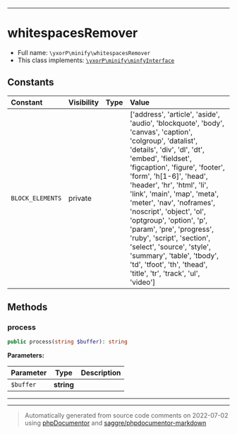 ***

# whitespacesRemover





* Full name: `\yxorP\minify\whitespacesRemover`
* This class implements:
[`\yxorP\minify\minfyInterface`](./minfyInterface.md)


## Constants

| Constant | Visibility | Type | Value |
|:---------|:-----------|:-----|:------|
|`BLOCK_ELEMENTS`|private| |[&#039;address&#039;, &#039;article&#039;, &#039;aside&#039;, &#039;audio&#039;, &#039;blockquote&#039;, &#039;body&#039;, &#039;canvas&#039;, &#039;caption&#039;, &#039;colgroup&#039;, &#039;datalist&#039;, &#039;details&#039;, &#039;div&#039;, &#039;dl&#039;, &#039;dt&#039;, &#039;embed&#039;, &#039;fieldset&#039;, &#039;figcaption&#039;, &#039;figure&#039;, &#039;footer&#039;, &#039;form&#039;, &#039;h[1-6]&#039;, &#039;head&#039;, &#039;header&#039;, &#039;hr&#039;, &#039;html&#039;, &#039;li&#039;, &#039;link&#039;, &#039;main&#039;, &#039;map&#039;, &#039;meta&#039;, &#039;meter&#039;, &#039;nav&#039;, &#039;noframes&#039;, &#039;noscript&#039;, &#039;object&#039;, &#039;ol&#039;, &#039;optgroup&#039;, &#039;option&#039;, &#039;p&#039;, &#039;param&#039;, &#039;pre&#039;, &#039;progress&#039;, &#039;ruby&#039;, &#039;script&#039;, &#039;section&#039;, &#039;select&#039;, &#039;source&#039;, &#039;style&#039;, &#039;summary&#039;, &#039;table&#039;, &#039;tbody&#039;, &#039;td&#039;, &#039;tfoot&#039;, &#039;th&#039;, &#039;thead&#039;, &#039;title&#039;, &#039;tr&#039;, &#039;track&#039;, &#039;ul&#039;, &#039;video&#039;]|


## Methods


### process



```php
public process(string $buffer): string
```








**Parameters:**

| Parameter | Type | Description |
|-----------|------|-------------|
| `$buffer` | **string** |  |




***


***
> Automatically generated from source code comments on 2022-07-02 using [phpDocumentor](http://www.phpdoc.org/) and [saggre/phpdocumentor-markdown](https://github.com/Saggre/phpDocumentor-markdown)
